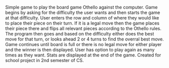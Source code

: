Simple game to play the board game Othello against the computer.
Game begins by asking for the difficulty the user wants and then starts the game at that difficulty. 
User enters the row and column of where they would like to place their piece on their turn.
If it is a legal move then the game places their piece there and flips all relevant pieces according to the Othello rules. 
The program then goes and based on the difficulty either does the best move for that turn, or looks ahead 2 or 4 turns to find the overral best move.
Game continues until board is full or there is no legal move for either player and the winner is then displayed.
User has option to play again as many times as they want.
Stats are displayed at the end of the game.
Created for school project in 2nd semester of CS.
